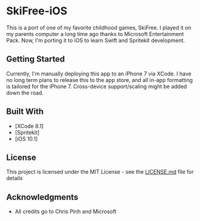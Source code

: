 # SkiFree-iOS

This is a port of one of my favorite childhood games, SkiFree. I played it on my parents computer a long time ago thanks to Microsoft Entertainment Pack.
Now, I'm porting it to iOS to learn Swift and Spritekit development. 

## Getting Started

Currently, I'm manually deploying this app to an iPhone 7 via XCode. I have no long term plans to release this to the app store,
and all in-app formatting is tailored for the iPhone 7. Cross-device support/scaling might be added down the road. 


## Built With

* [XCode 8.1]
* [Spritekit]
* [iOS 10.1]

## License

This project is licensed under the MIT License - see the [LICENSE.md](LICENSE.md) file for details

## Acknowledgments

* All credits go to Chris Pirih and Microsoft
